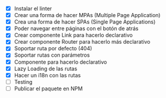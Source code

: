  -[x] Instalar el linter
 -[x] Crear una forma de hacer MPAs (Multiple Page Application)
 -[x] Crea una forma de hacer SPAs (Single Page Applications)
 -[x] Poder navegar entre páginas con el botón de atrás
 -[x] Crear componente Link para hacerlo declarativo
 -[x] Crear componente Router para hacerlo más declarativo
 -[x] Soportar ruta por defecto (404)
 -[x] Soportar rutas con parámetros
 -[x] Componente <Route/> para hacerlo declarativo
 -[x] Lazy Loading de las rutas
 -[x] Hacer un i18n con las rutas
 -[ ] Testing
 -[ ] Publicar el paquete en NPM
